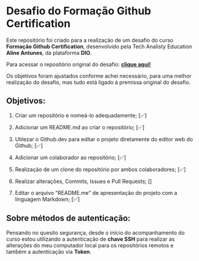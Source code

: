 # Desafio do Formação Github Certification

Este repositório foi criado para a realização de um desafio do curso **Formação Github Certification**, desenvolvido pela Tech Analisty Education **Aline Antunes**, da plataforma **DIO**.

Para acessar o repositório original do desafio: [**clique aqui!**](https://github.com/alinealien/desafio-github-markdown/)

Os objetivos foram ajustados conforme achei necessário, para uma melhor realização do desafio, mas tudo está ligado à premissa original do desafio.



## Objetivos:

1. Criar um repositório e nomeá-lo adequadamente; [✅]

2. Adicionar um README.md ao criar o repositório; [✅]

3. Utilezar o Github.dev para editar o projeto diretamente do editor web do Github; [✅]

4. Adicionar um colaborador ao repositório; [✅]

5. Realização de um clone do repositório por ambos colaboradores; [✅]

6. Realizar alterações, Commits, Issues e Pull Requests; []

7. Editar o arquivo "README.me" de apresentação do projeto com a linguagem Markdown; [✅]

   

## Sobre métodos de autenticação:

Pensando no quesito segurança, desde o início do acompanhamento do curso estou utilizando a autenticação de **chave SSH** para realizar as alterações do meu computador local para os repositórios remotos e também a autenticação via **Token**.
